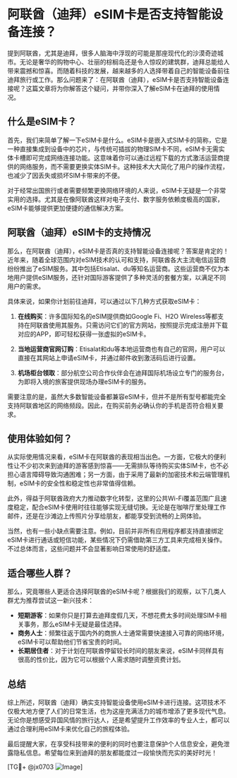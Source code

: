# 阿联酋（迪拜）eSIM卡是否支持智能设备连接？

提到阿联酋，尤其是迪拜，很多人脑海中浮现的可能是那座现代化的沙漠奇迹城市。无论是奢华的购物中心、壮丽的棕榈岛还是令人惊叹的建筑群，迪拜总能给人带来震撼和惊喜。而随着科技的发展，越来越多的人选择带着自己的智能设备前往迪拜旅行或工作。那么问题来了：在阿联酋（迪拜），eSIM卡是否支持智能设备连接呢？这篇文章将为你解答这个疑问，并带你深入了解eSIM卡在迪拜的使用情况。

## 什么是eSIM卡？

首先，我们来简单了解一下eSIM卡是什么。eSIM卡是嵌入式SIM卡的简称，它是一种直接集成到设备中的芯片，与传统可插拔的物理SIM卡不同，eSIM卡无需实体卡槽即可完成网络连接功能。这意味着你可以通过远程下载的方式激活运营商提供的网络服务，而不需要更换实体SIM卡。这种技术大大简化了用户的操作流程，也减少了因丢失或损坏SIM卡带来的不便。

对于经常出国旅行或者需要频繁更换网络环境的人来说，eSIM卡无疑是一个非常实用的选择。尤其是在像阿联酋这样对电子支付、数字服务依赖度极高的国家，eSIM卡能够提供更加便捷的通信解决方案。

## 阿联酋（迪拜）eSIM卡的支持情况

那么，在阿联酋（迪拜），eSIM卡是否真的支持智能设备连接呢？答案是肯定的！近年来，随着全球范围内对eSIM技术的认可和支持，阿联酋各大主流电信运营商纷纷推出了eSIM服务。其中包括Etisalat、du等知名运营商。这些运营商不仅为本地用户提供eSIM服务，还针对国际游客提供了多种灵活的套餐方案，以满足不同用户的需求。

具体来说，如果你计划前往迪拜，可以通过以下几种方式获取eSIM卡：

1. **在线购买**：许多国际知名的eSIM提供商如Google Fi、H2O Wireless等都支持在阿联酋使用其服务。只需访问它们的官方网站，按照提示完成注册并下载对应的APP，即可轻松获得一张虚拟的eSIM卡。
   
2. **当地运营商官网订购**：Etisalat和du等本地运营商也有自己的官网，用户可以直接在其网站上申请eSIM卡，并通过邮件收到激活码后进行设置。

3. **机场柜台领取**：部分航空公司合作伙伴会在迪拜国际机场设立专门的服务台，为即将入境的旅客提供现场办理eSIM卡的服务。

需要注意的是，虽然大多数智能设备都兼容eSIM卡，但并不是所有型号都能完全支持阿联酋地区的网络频段。因此，在购买前务必确认你的手机是否符合相关要求。

## 使用体验如何？

从实际使用情况来看，eSIM卡在阿联酋的表现相当出色。一方面，它极大的便利性让不少初次来到迪拜的游客感到惊喜——无需排队等待购买实体SIM卡，也不必担心语言障碍导致沟通困难；另一方面，由于采用了最新的加密技术和云端管理机制，eSIM卡的安全性和稳定性也非常值得信赖。

此外，得益于阿联酋政府大力推动数字化转型，这里的公共Wi-Fi覆盖范围广且速度稳定，配合eSIM卡使用时往往能够实现无缝切换。无论是在咖啡厅里处理工作邮件，还是在沙滩边上传照片分享给朋友，都能享受到流畅的上网体验。

当然，也有一些小缺点需要注意。例如，目前并非所有应用程序都支持直接绑定eSIM卡进行通话或短信功能，某些情况下仍需借助第三方工具来完成相关操作。不过总体而言，这些问题并不会显著影响日常使用的舒适度。

## 适合哪些人群？

那么，究竟哪些人更适合选择阿联酋的eSIM卡呢？根据我们的观察，以下几类人群尤为推荐尝试这一新兴技术：

- **短期游客**：如果你只是打算去迪拜度假几天，不想花费太多时间处理SIM卡相关事务，那么eSIM卡无疑是最佳选择。
- **商务人士**：频繁往返于国内外的商旅人士通常需要快速接入可靠的网络环境，eSIM卡可以帮助他们节省宝贵的时间。
- **长期居住者**：对于计划在阿联酋停留较长时间的朋友来说，eSIM卡同样具有很高的性价比，因为它可以根据个人需求随时调整资费计划。

## 总结

综上所述，阿联酋（迪拜）确实支持智能设备使用eSIM卡进行连接。这项技术不仅极大地方便了人们的日常生活，也为这座充满活力的城市增添了更多现代气息。无论你是想感受异国风情的旅行达人，还是希望提升工作效率的专业人士，都可以通过合理利用eSIM卡来优化自己的旅程体验。

最后提醒大家，在享受科技带来的便利的同时也要注意保护个人信息安全，避免泄露隐私信息。希望每位来到迪拜的朋友都能度过一段愉快而充实的美好时光！

[TG💪+ @jx0703 ![Image](https://github.com/user-attachments/assets/dbca1d08-cadb-493c-b0ec-ad6f7a83f270)]